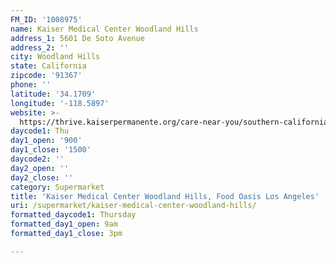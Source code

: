 ```yaml
---
FM_ID: '1008975'
name: Kaiser Medical Center Woodland Hills
address_1: 5601 De Soto Avenue
address_2: ''
city: Woodland Hills
state: California
zipcode: '91367'
phone: ''
latitude: '34.1709'
longitude: '-118.5897'
website: >-
  https://thrive.kaiserpermanente.org/care-near-you/southern-california/woodland-hills/shc_calendar_event/farmers-market/
daycode1: Thu
day1_open: '900'
day1_close: '1500'
daycode2: ''
day2_open: ''
day2_close: ''
category: Supermarket
title: 'Kaiser Medical Center Woodland Hills, Food Oasis Los Angeles'
uri: /supermarket/kaiser-medical-center-woodland-hills/
formatted_daycode1: Thursday
formatted_day1_open: 9am
formatted_day1_close: 3pm

---
```

